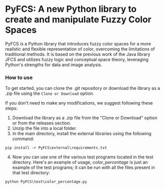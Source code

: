 # PyFCS: A new Python library to create and manipulate Fuzzy Color Spaces
PyFCS is a Python library that introduces fuzzy color spaces for a more realistic and flexible representation of color, overcoming the limitations of traditional methods. It is based on the previous work of the Java library JFCS and utilizes fuzzy logic and conceptual space theory, leveraging Python's strengths for data and image analysis.

### How to use
To get started, you can clone the .git repository or download the library as a .zip file using the `Clone or Download` option. 

If you don't need to make any modifications, we suggest following these steps:
1. Download the library as a .zip file from the "Clone or Download" option or from the releases section.
2. Unzip the file into a local folder.
3. In the main directory, install the external libraries using the following command: 
```
pip install -r PyFCS\external\requirements.txt
```
4. Now you can use one of the various test programs located in the test directory. Here's an example of usage, _color_percentage_ is just an example of the test programs; it can be run with all the files present in that test directory:
```
python PyFCS\test\color_percentage.py
```



